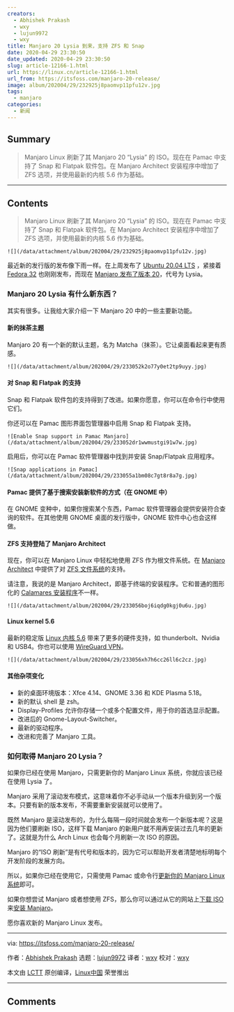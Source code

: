 ```yaml
---
creators:
  - Abhishek Prakash
  - wxy
  - lujun9972
  - wxy
title: Manjaro 20 Lysia 到来，支持 ZFS 和 Snap
date: 2020-04-29 23:30:50
date_updated: 2020-04-29 23:30:50
slug: article-12166-1.html
url: https://linux.cn/article-12166-1.html
url_from: https://itsfoss.com/manjaro-20-release/
image: album/202004/29/232925j8paomvp11pfu12v.jpg
tags:
  - manjaro
categories:
  - 新闻
---
```


## Summary

> Manjaro Linux 刷新了其 Manjaro 20 “Lysia” 的 ISO。现在在 Pamac 中支持了 Snap 和 Flatpak 软件包。在 Manjaro Architect 安装程序中增加了 ZFS 选项，并使用最新的内核 5.6 作为基础。

***

<!-- more -->

## Contents

> 
> Manjaro Linux 刷新了其 Manjaro 20 “Lysia” 的 ISO。现在在 Pamac 中支持了 Snap 和 Flatpak 软件包。在 Manjaro Architect 安装程序中增加了 ZFS 选项，并使用最新的内核 5.6 作为基础。
> 
> 
> 

`![](/data/attachment/album/202004/29/232925j8paomvp11pfu12v.jpg)`

最近新的发行版的发布像下雨一样。在上周发布了 [Ubuntu 20.04 LTS](https://linux.cn/article-12142-1.html) ，紧接着 [Fedora 32](https://linux.cn/article-12164-1.html) 也刚刚发布，而现在 [Manjaro 发布了版本 20](https://forum.manjaro.org/t/manjaro-20-0-lysia-released/138633)，代号为 Lysia。

### Manjaro 20 Lysia 有什么新东西？

其实有很多。让我给大家介绍一下 Manjaro 20 中的一些主要新功能。

#### 新的抹茶主题

Manjaro 20 有一个新的默认主题，名为 Matcha（抹茶）。它让桌面看起来更有质感。

`![](/data/attachment/album/202004/29/233052k2o77y0et2tp9uyy.jpg)`

#### 对 Snap 和 Flatpak 的支持

Snap 和 Flatpak 软件包的支持得到了改进。如果你愿意，你可以在命令行中使用它们。

你还可以在 Pamac 图形界面包管理器中启用 Snap 和 Flatpak 支持。

`![Enable Snap support in Pamac Manjaro](/data/attachment/album/202004/29/233052dr1wwmustgi91w7w.jpg)`

启用后，你可以在 Pamac 软件管理器中找到并安装 Snap/Flatpak 应用程序。

`![Snap applications in Pamac](/data/attachment/album/202004/29/233055a1bm08c7gt8r8a7g.jpg)`

#### Pamac 提供了基于搜索安装新软件的方式（在 GNOME 中）

在 GNOME 变种中，如果你搜索某个东西，Pamac 软件管理器会提供安装符合查询的软件。在其他使用 GNOME 桌面的发行版中，GNOME 软件中心也会这样做。

#### ZFS 支持登陆了 Manjaro Architect

现在，你可以在 Manjaro Linux 中轻松地使用 ZFS 作为根文件系统。在 [Manjaro Architect](https://itsfoss.com/manjaro-architect-review/) 中提供了对 [ZFS 文件系统](https://itsfoss.com/what-is-zfs/)的支持。

请注意，我说的是 Manjaro Architect，即基于终端的安装程序。它和普通的图形化的 [Calamares 安装程序](https://calamares.io/)不一样。

`![](/data/attachment/album/202004/29/233056boj6iqdg0kgj0u6u.jpg)`

#### Linux kernel 5.6

最新的稳定版 [Linux 内核 5.6](https://itsfoss.com/linux-kernel-5-6/) 带来了更多的硬件支持，如 thunderbolt、Nvidia 和 USB4。你也可以使用 [WireGuard VPN](https://itsfoss.com/wireguard/)。

`![](/data/attachment/album/202004/29/233056xh7h6cc26ll6c2cz.jpg)`

#### 其他杂项变化

* 新的桌面环境版本：Xfce 4.14、GNOME 3.36 和 KDE Plasma 5.18。
* 新的默认 shell 是 zsh。
* Display-Profiles 允许你存储一个或多个配置文件，用于你的首选显示配置。
* 改进后的 Gnome-Layout-Switcher。
* 最新的驱动程序。
* 改进和完善了 Manjaro 工具。

### 如何取得 Manjaro 20 Lysia？

如果你已经在使用 Manjaro，只需更新你的 Manjaro Linux 系统，你就应该已经在使用 Lysia 了。

Manjaro 采用了滚动发布模式，这意味着你不必手动从一个版本升级到另一个版本。只要有新的版本发布，不需要重新安装就可以使用了。

既然 Manjaro 是滚动发布的，为什么每隔一段时间就会发布一个新版本呢？这是因为他们要刷新 ISO，这样下载 Manjaro 的新用户就不用再安装过去几年的更新了。这就是为什么 Arch Linux 也会每个月刷新一次 ISO 的原因。

Manjaro 的“ISO 刷新”是有代号和版本的，因为它可以帮助开发者清楚地标明每个开发阶段的发展方向。

所以，如果你已经在使用它，只需使用 Pamac 或命令行[更新你的 Manjaro Linux 系统](https://itsfoss.com/update-arch-linux/)即可。

如果你想尝试 Manjaro 或者想使用 ZFS，那么你可以通过从它的网站上[下载 ISO](https://manjaro.org/download/) 来[安装 Manjaro](https://itsfoss.com/install-manjaro-linux/)。

愿你喜欢新的 Manjaro Linux 发布。

---

via: <https://itsfoss.com/manjaro-20-release/>

作者：[Abhishek Prakash](https://itsfoss.com/author/abhishek/) 选题：[lujun9972](https://github.com/lujun9972) 译者：[wxy](https://github.com/wxy) 校对：[wxy](https://github.com/wxy)

本文由 [LCTT](https://github.com/LCTT/TranslateProject) 原创编译，[Linux中国](https://linux.cn/) 荣誉推出

***

## Comments
